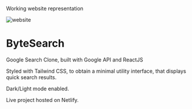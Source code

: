 Working website representation

![website](https://user-images.githubusercontent.com/68814647/181197618-d2f6996e-3e48-453f-adb4-2d1344b859ad.png)
# ByteSearch
Google Search Clone, built with Google API and ReactJS

Styled with Tailwind CSS, to obtain a minimal utility interface, that displays quick search results.

Dark/Light mode enabled.

Live project hosted on Netlify.

